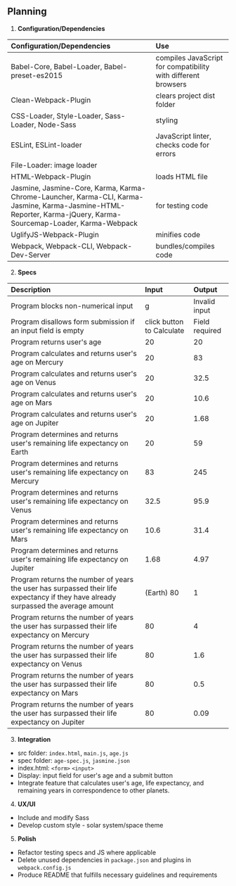 ## Planning

1. **Configuration/Dependencies**

  | Configuration/Dependencies | Use |
| :-------------     | :------------- |
| Babel-Core, Babel-Loader, Babel-preset-es2015 | compiles JavaScript for compatibility with different browsers |
| Clean-Webpack-Plugin | clears project dist folder |
| CSS-Loader, Style-Loader, Sass-Loader, Node-Sass | styling |
| ESLint, ESLint-loader | JavaScript linter, checks code for errors |
| File-Loader: image loader |
| HTML-Webpack-Plugin | loads HTML file |
| Jasmine, Jasmine-Core, Karma, Karma-Chrome-Launcher, Karma-CLI, Karma-Jasmine, Karma-Jasmine-HTML-Reporter, Karma-jQuery, Karma-Sourcemap-Loader, Karma-Webpack | for testing code |
| UglifyJS-Webpack-Plugin | minifies code |
| Webpack, Webpack-CLI, Webpack-Dev-Server | bundles/compiles code |

2. **Specs**

  | Description | Input | Output |
| :-------------     | :------------- | :------------- |
| Program blocks non-numerical input | g | Invalid input |
| Program disallows form submission if an input field is empty  | click button to Calculate | Field required |
| Program returns user's age | 20 | 20 |
| Program calculates and returns user's age on Mercury | 20 | 83 |
| Program calculates and returns user's age on Venus | 20 | 32.5 |
| Program calculates and returns user's age on Mars | 20 | 10.6 |
| Program calculates and returns user's age on Jupiter | 20 | 1.68 |
| Program determines and returns user's remaining life expectancy on Earth | 20 | 59 |
| Program determines and returns user's remaining life expectancy on Mercury  | 83 | 245 |
| Program determines and returns user's remaining life expectancy on Venus  | 32.5 | 95.9 |
| Program determines and returns user's remaining life expectancy on Mars  | 10.6 | 31.4 |
| Program determines and returns user's remaining life expectancy on Jupiter  | 1.68 | 4.97 |
| Program returns the number of years the user has surpassed their life expectancy if they have already surpassed the average amount | (Earth) 80 | 1 |
| Program returns the number of years the user has surpassed their life expectancy on Mercury | 80 | 4 |
| Program returns the number of years the user has surpassed their life expectancy on Venus | 80 | 1.6 |
| Program returns the number of years the user has surpassed their life expectancy on Mars | 80 | 0.5 |
| Program returns the number of years the user has surpassed their life expectancy on Jupiter | 80 | 0.09 |

3. **Integration**
  * src folder: `index.html`, `main.js`, `age.js`
  * spec folder: `age-spec.js`, `jasmine.json`
  * index.html: `<form>` `<input>`
  * Display: input field for user's age and a submit button
  * Integrate feature that calculates user's age, life expectancy, and remaining years in correspondence to other planets.

4. **UX/UI**
  * Include and modify Sass
  * Develop custom style - solar system/space theme

5. **Polish**
  * Refactor testing specs and JS where applicable
  * Delete unused dependencies in `package.json` and plugins in `webpack.config.js`
  * Produce README that fulfills necessary guidelines and requirements
